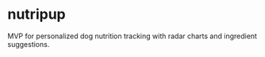 # nutripup
MVP for personalized dog nutrition tracking with radar charts and ingredient suggestions.
